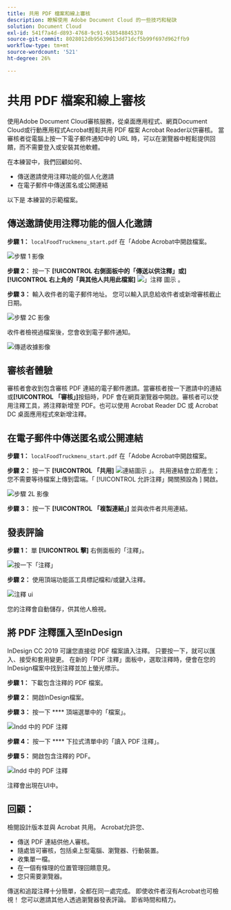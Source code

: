 ```yaml
---
title: 共用 PDF 檔案和線上審核
description: 瞭解使用 Adobe Document Cloud 的一些技巧和秘訣
solution: Document Cloud
exl-id: 541f7a4d-d893-4768-9c91-638548845378
source-git-commit: 8028012db95639613dd71dcf5b99f697d962ffb9
workflow-type: tm+mt
source-wordcount: '521'
ht-degree: 26%

---
```


# 共用 PDF 檔案和線上審核

使用Adobe Document Cloud審核服務，從桌面應用程式、網頁Document Cloud或行動應用程式Acrobat輕鬆共用 PDF 檔案 Acrobat Reader以供審核。 當審核者從電腦上按一下電子郵件通知中的 URL 時，可以在瀏覽器中輕鬆提供回饋，而不需要登入或安裝其他軟體。

在本練習中，我們回顧如何、

* 傳送邀請使用注釋功能的個人化邀請
* 在電子郵件中傳送匿名或公開連結

以下是 [ ](assets/01_Review.zip) 本練習的示範檔案。

## 傳送邀請使用注釋功能的個人化邀請

**步驟 1：** `localFoodTruckmenu_start.pdf` 在「Adobe Acrobat中開啟檔案。

![步驟 1 影像](assets/Step1.png)

**步驟 2：** 按一下 **[!UICONTROL 右側面板中的「傳送以供注釋」或]** **[!UICONTROL 右上角的「與其他人共用此檔案]** ![ 」注釋 ](assets/sendforcommentsicon.png)  圖示 。

**步驟 3：** 輸入收件者的電子郵件地址。 您可以輸入訊息給收件者或新增審核截止日期。

![步驟 2C 影像](assets/Step2C.png)

收件者檢視過檔案後，您會收到電子郵件通知。

![傳遞收據影像](assets/deliveryReceipt_Track.png)

## 審核者體驗

審核者會收到包含審核 PDF 連結的電子郵件邀請。當審核者按一下邀請中的連結或&#x200B;**[!UICONTROL 「審核」]**&#x200B;按鈕時，PDF 會在網頁瀏覽器中開啟。審核者可以使用注釋工具，將注釋新增至 PDF。也可以使用 Acrobat Reader DC 或 Acrobat DC 桌面應用程式來新增注釋。

## 在電子郵件中傳送匿名或公開連結

**步驟 1：** `localFoodTruckmenu_start.pdf` 在「Adobe Acrobat中開啟檔案。

**步驟 2：** 按一下 **[!UICONTROL 「共用]** ![ 連結圖示 ](assets/sendlinkicon.png) 」。 共用連結會立即產生；您不需要等待檔案上傳到雲端。「 [!UICONTROL  允許注釋」開關預設為 ] 開啟。

![步驟 2L 影像](assets/Step2L.png)

**步驟 3：** 按一下 **[!UICONTROL 「複製連結」]** 並與收件者共用連結。

## 發表評論

**步驟 1：** 單 **[!UICONTROL 擊]** 右側面板的「注釋」。

![按一下「注釋」](assets/Cselect.jpg)

**步驟 2：** 使用頂端功能區工具標記檔和/或鍵入注釋。

![注釋 ui](assets/commentsui.png)

您的注釋會自動儲存，供其他人檢視。

## 將 PDF 注釋匯入至InDesign

InDesign CC 2019 可讓您直接從 PDF 檔案讀入注釋。 只要按一下，就可以匯入、接受和套用變更。 在新的「PDF 注釋」面板中，選取注釋時，便會在您的InDesign檔案中找到注釋並加上螢光標示。

**步驟 1：** 下載包含注釋的 PDF 檔案。

**步驟 2：** 開啟InDesign檔案。

**步驟 3：** 按一下 **** 頂端選單中的「檔案」。

![Indd 中的 PDF 注釋](assets/inddpdf.png)

**步驟 4：** 按一下 **** 下拉式清單中的「讀入 PDF 注釋」。

**步驟 5：** 開啟包含注釋的 PDF。

![Indd 中的 PDF 注釋](assets/inddpdfshown.png)

注釋會出現在UI中。

## 回顧：

檢閱設計版本並與 Acrobat 共用。 Acrobat允許您、

* 傳送 PDF 連結供他人審核。
* 隨處皆可審核，包括桌上型電腦、瀏覽器、行動裝置。
* 收集單一檔。
* 在一個有條理的位置管理回饋意見。
* 您只需要瀏覽器。

傳送和追蹤注釋十分簡單，全都在同一處完成。 即使收件者沒有Acrobat也可檢視！ 您可以邀請其他人透過瀏覽器發表評論。 節省時間和精力。
